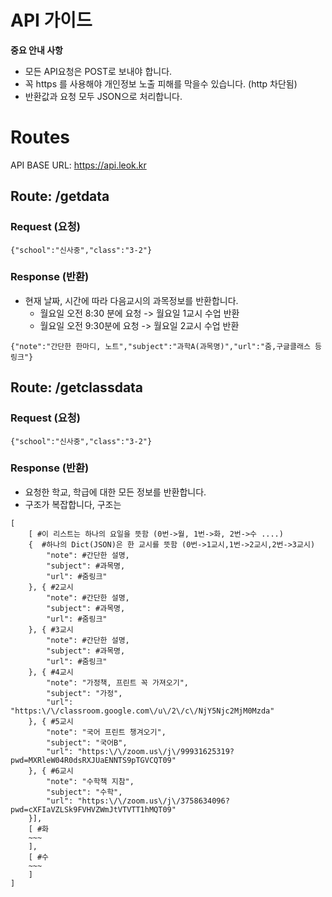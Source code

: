 # API 가이드

**중요 안내 사항**
  - 모든 API요청은 POST로 보내야 합니다.
  - 꼭 https 를 사용해야 개인정보 노출 피해를 막을수 있습니다. (http 차단됨)
  - 반환값과 요청 모두 JSON으로 처리합니다.
  
# Routes
API BASE URL: https://api.leok.kr

## Route: /getdata
### Request (요청)
  ```
  {"school":"신사중","class":"3-2"} 
  ```

### Response (반환)
- 현재 날짜, 시간에 따라 다음교시의 과목정보를 반환합니다.
  - 월요일 오전 8:30 분에 요청 -> 월요일 1교시 수업 반환
  - 월요일 오전 9:30분에 요청 -> 월요일 2교시 수업 반환
``` 
{"note":"간단한 한마디, 노트","subject":"과학A(과목명)","url":"줌,구글클래스 등 링크"}
```

## Route: /getclassdata
### Request (요청)
  ```
  {"school":"신사중","class":"3-2"}
```
### Response (반환)
  - 요청한 학교, 학급에 대한 모든 정보를 반환합니다.
  - 구조가 복잡합니다, 구조는 
```
[
    [ #이 리스트는 하나의 요일을 뜻함 (0번->월, 1번->화, 2번->수 ....)
    {  #하나의 Dict(JSON)은 한 교시를 뜻함 (0번->1교시,1번->2교시,2번->3교시)
        "note": #간단한 설명,
        "subject": #과목명,
        "url": #줌링크"
    }, { #2교시
        "note": #간단한 설명,
        "subject": #과목명,
        "url": #줌링크"
    }, { #3교시
        "note": #간단한 설명,
        "subject": #과목명,
        "url": #줌링크"
    }, { #4교시
        "note": "가정책, 프린트 꼭 가져오기",
        "subject": "가정",
        "url": "https:\/\/classroom.google.com\/u\/2\/c\/NjY5Njc2MjM0Mzda"
    }, { #5교시
        "note": "국어 프린트 챙겨오기",
        "subject": "국어B",
        "url": "https:\/\/zoom.us\/j\/99931625319?pwd=MXRleW04R0dsRXJUaENNTS9pTGVCQT09"
    }, { #6교시
        "note": "수학책 지참",
        "subject": "수학",
        "url": "https:\/\/zoom.us\/j\/3758634096?pwd=cXFIaVZLSk9FVHVZWmJtVTVTT1hMQT09"
    }],
    [ #화
    ~~~
    ],
    [ #수
    ~~~
    ]
]
```
